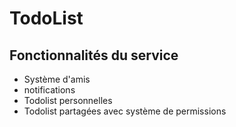 # TodoList

## Fonctionnalités du service
- Système d'amis
- notifications
- Todolist personnelles
- Todolist partagées avec système de permissions
